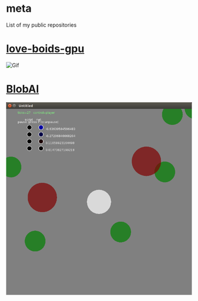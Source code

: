 # meta
List of my public repositories

# [love-boids-gpu](https://github.com/DrJamgo/love-boids-gpu/blob/master/readme.md)
![Gif](https://github.com/DrJamgo/love-boids-gpu/raw/master/doc/demo1.gif)

# [BlobAI](https://github.com/DrJamgo/BlobAI)
![screenshot](https://github.com/DrJamgo/BlobAI/blob/master/doc/screenshot.png)

